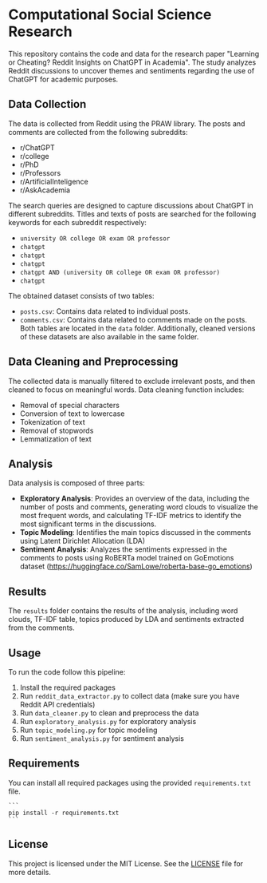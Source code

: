 # Computational Social Science Research
This repository contains the code and data for the research paper "Learning or Cheating? Reddit Insights on ChatGPT in Academia". The study analyzes Reddit discussions to uncover themes and sentiments regarding the use of ChatGPT for academic purposes.

## Data Collection
The data is collected from Reddit using the PRAW library. The posts and comments are collected from the following subreddits:
- r/ChatGPT
- r/college
- r/PhD
- r/Professors
- r/ArtificialInteligence
- r/AskAcademia

The search queries are designed to capture discussions about ChatGPT in different subreddits. Titles and texts of posts are searched for the following keywords for each subreddit respectively:
- `university OR college OR exam OR professor`
- `chatgpt`
- `chatgpt`
- `chatgpt`
- `chatgpt AND (university OR college OR exam OR professor)`
- `chatgpt`

The obtained dataset consists of two tables:
- `posts.csv`: Contains data related to individual posts.
- `comments.csv`: Contains data related to comments made on the posts.
Both tables are located in the `data` folder. Additionally, cleaned versions of these datasets are also available in the same folder.

## Data Cleaning and Preprocessing
The collected data is manually filtered to exclude irrelevant posts, and then cleaned to focus on meaningful words.
Data cleaning function includes:
- Removal of special characters
- Conversion of text to lowercase
- Tokenization of text
- Removal of stopwords
- Lemmatization of text

## Analysis
Data analysis is composed of three parts:
- **Exploratory Analysis**: Provides an overview of the data, including the number of posts and comments, generating word clouds to visualize the most frequent words, and calculating TF-IDF metrics to identify the most significant terms in the discussions.
- **Topic Modeling**: Identifies the main topics discussed in the comments using Latent Dirichlet Allocation (LDA) 
- **Sentiment Analysis**: Analyzes the sentiments expressed in the comments to posts using RoBERTa model trained on GoEmotions dataset (https://huggingface.co/SamLowe/roberta-base-go_emotions)

## Results
The `results` folder contains the results of the analysis, including word clouds, TF-IDF table, topics produced by LDA and sentiments extracted from the comments.

## Usage
To run the code follow this pipeline:
1. Install the required packages
2. Run `reddit_data_extractor.py` to collect data (make sure you have Reddit API credentials)
3. Run `data_cleaner.py` to clean and preprocess the data
4. Run `exploratory_analysis.py` for exploratory analysis
5. Run `topic_modeling.py` for topic modeling
6. Run `sentiment_analysis.py` for sentiment analysis

## Requirements
You can install all required packages using the provided `requirements.txt` file.

    ```
    pip install -r requirements.txt
    ```

## License
This project is licensed under the MIT License. See the [LICENSE](LICENSE) file for more details.